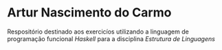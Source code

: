 Artur Nascimento do Carmo
===
Respositório destinado aos exercicíos utilizando a linguagem de programação funcional *Haskell* para a disciplina *Estrutura de Linguagens*
